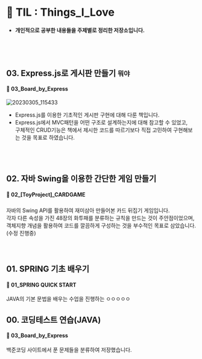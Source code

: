 # 📌 TIL : Things_I_Love
- #### 개인적으로 공부한 내용들을 주제별로 정리한 저장소입니다.

　  
　   
##  03. Express.js로 게시판 만들기 <small>뭐야</small>
#### 📁 03_Board_by_Express
![20230305_115433](https://user-images.githubusercontent.com/118149752/222939294-5d60391a-3cdf-4f87-90d7-fe9e7d07bd96.png)

- Express.js를 이용한 기초적인 게시판 구현에 대해 다룬 책입니다.  
- Express.js에서 MVC패턴을 어떤 구조로 설계하는지에 대해 참고할 수 있었고,  
 구체적인 CRUD기능은 책에서 제시한 코드를 따르기보다 직접 고민하여 구현해보는 것을 목표로 하였습니다.

　  
　   
## 02. 자바 Swing을 이용한 간단한 게임 만들기
#### 📁 02_[ToyProject]_CARDGAME 
### 
자바의 Swing API를 활용하여 재미삼아 만들어본 카드 뒤집기 게임입니다.\
각자 다른 속성을 가진 48장의 화투패를 분류하는 규칙을 만드는 것이 주안점이었으며,\
객체지향 개념을 활용하여 코드를 깔끔하게 구성하는 것을 부수적인 목표로 삼았습니다.(수정 진행중)  
　  
　   
## 01. SPRING 기초 배우기
#### 📁 01_SPRING QUICK START
JAVA의 기본 문법을 배우는 수업을 진행하는 ㅇㅇㅇㅇㅇ


## 00. 코딩테스트 연습(JAVA)
#### 📁 03_Board_by_Express 
백준코딩 사이트에서 푼 문제들을 분류하여 저장했습니다.



<!-- 두 줄 공백 밑에 복붙하기
　  
　   
-->
